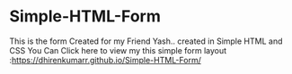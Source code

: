 # Simple-HTML-Form
This is the form Created for my Friend Yash..
created in Simple HTML and CSS
You Can Click here to view my this simple form layout :https://dhirenkumarr.github.io/Simple-HTML-Form/
